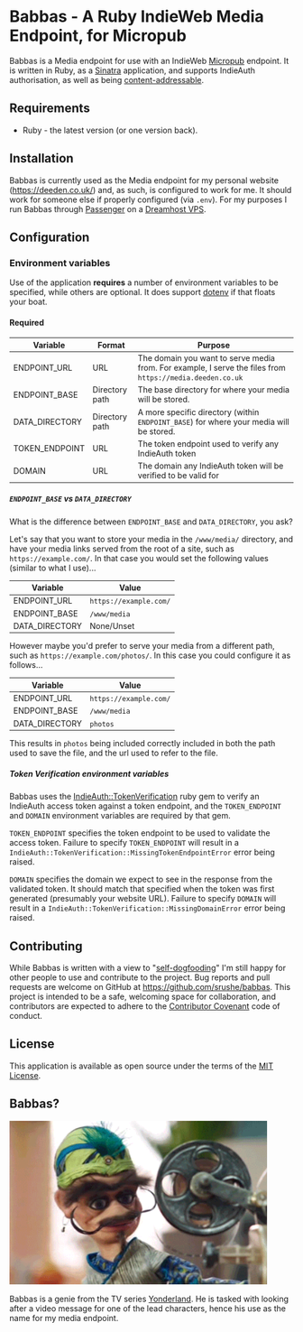 # Babbas - A Ruby IndieWeb Media Endpoint, for Micropub

Babbas is a Media endpoint for use with an IndieWeb [Micropub](http://micropub.rocks/) endpoint. It is written in Ruby, as a [Sinatra](http://sinatrarb.com/) application, and supports IndieAuth authorisation, as well as being [content-addressable](https://en.wikipedia.org/wiki/Content-addressable_storage).

## Requirements

* Ruby - the latest version (or one version back).

## Installation

Babbas is currently used as the Media endpoint for my personal website (https://deeden.co.uk/) and, as such, is configured to work for me. It should work for someone else if properly configured (via `.env`). For my purposes I run Babbas through [Passenger](https://www.phusionpassenger.com/) on a [Dreamhost VPS](https://www.dreamhost.com/hosting/vps/).

## Configuration

### Environment variables

Use of the application **requires** a number of environment variables to be specified, while others are optional. It does support [dotenv](https://github.com/bkeepers/dotenv) if that floats your boat.

#### Required

| Variable | Format | Purpose |
| -------- | ------ | ------- |
| ENDPOINT_URL | URL | The domain you want to serve media from. For example, I serve the files from `https://media.deeden.co.uk` |
| ENDPOINT_BASE | Directory path | The base directory for where your media will be stored. |
| DATA_DIRECTORY | Directory path | A more specific directory (within `ENDPOINT_BASE`) for where your media will be stored. |
| TOKEN_ENDPOINT | URL | The token endpoint used to verify any IndieAuth token |
| DOMAIN | URL | The domain any IndieAuth token will be verified to be valid for |

##### `ENDPOINT_BASE` vs `DATA_DIRECTORY`

What is the difference between `ENDPOINT_BASE` and `DATA_DIRECTORY`, you ask?

Let's say that you want to store your media in the `/www/media/` directory, and have your media links served from the root of a site, such as `https://example.com/`. In that case you would set the following values (similar to what I use)...

| Variable | Value |
| -------- | ----- |
| ENDPOINT_URL | `https://example.com/` |
| ENDPOINT_BASE | `/www/media` |
| DATA_DIRECTORY | None/Unset |

However maybe you'd prefer to serve your media from a different path, such as `https://example.com/photos/`. In this case you could configure it as follows...

| Variable | Value |
| -------- | ----- |
| ENDPOINT_URL | `https://example.com/` |
| ENDPOINT_BASE | `/www/media` |
| DATA_DIRECTORY | `photos` |

This results in `photos` being included correctly included in both the path used to save the file, and the url used to refer to the file.

##### Token Verification environment variables

Babbas uses the [IndieAuth::TokenVerification](https://code.deeden.co.uk/indieauth-token-verification/) ruby gem to verify an IndieAuth access token against a token endpoint, and the `TOKEN_ENDPOINT` and `DOMAIN` environment variables are required by that gem.

`TOKEN_ENDPOINT` specifies the token endpoint to be used to validate the access token. Failure to specify `TOKEN_ENDPOINT` will result in a `IndieAuth::TokenVerification::MissingTokenEndpointError` error being raised.

`DOMAIN` specifies the domain we expect to see in the response from the validated token. It should match that specified when the token was first generated (presumably your website URL). Failure to specify `DOMAIN` will result in a `IndieAuth::TokenVerification::MissingDomainError` error being raised.

## Contributing

While Babbas is written with a view to "[self-dogfooding](https://indieweb.org/selfdogfood)" I'm still happy for other people to use and contribute to the project. Bug reports and pull requests are welcome on GitHub at https://github.com/srushe/babbas. This project is intended to be a safe, welcoming space for collaboration, and contributors are expected to adhere to the [Contributor Covenant](http://contributor-covenant.org) code of conduct.

## License

This application is available as open source under the terms of the [MIT License](http://opensource.org/licenses/MIT).

## Babbas?

![Babbas, a genie from Yonderland](static/babbas.png)

Babbas is a genie from the TV series [Yonderland](https://en.wikipedia.org/wiki/Yonderland). He is tasked with looking after a video message for one of the lead characters, hence his use as the name for my media endpoint.

